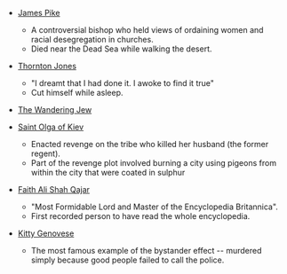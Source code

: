 * [James Pike](https://en.wikipedia.org/wiki/James_Pike) 
	* A controversial bishop who held views of ordaining women and racial desegregation in churches.
	* Died near the Dead Sea while walking the desert. 

* [Thornton Jones](https://en.wikipedia.org/wiki/List_of_unusual_deaths)
	* "I dreamt that I had done it. I awoke to find it true"
	* Cut himself while asleep. 

* [The Wandering Jew](https://en.wikipedia.org/wiki/Wandering_Jew)

* [Saint Olga of Kiev](https://en.wikipedia.org/wiki/Olga_of_Kiev)
	* Enacted revenge on the tribe who killed her husband (the former regent). 
	* Part of the revenge plot involved  burning a city using pigeons from within the city that were coated in sulphur

* [Faith Ali Shah Qajar](https://en.wikipedia.org/wiki/Fath-Ali_Shah_Qajar)
	* "Most Formidable Lord and Master of the Encyclopedia Britannica". 
	* First recorded person to have read the whole encyclopedia.

* [Kitty Genovese](https://en.wikipedia.org/wiki/Murder_of_Kitty_Genovese)
	* The most famous example of the bystander effect -- murdered simply because good people failed to call the police. 